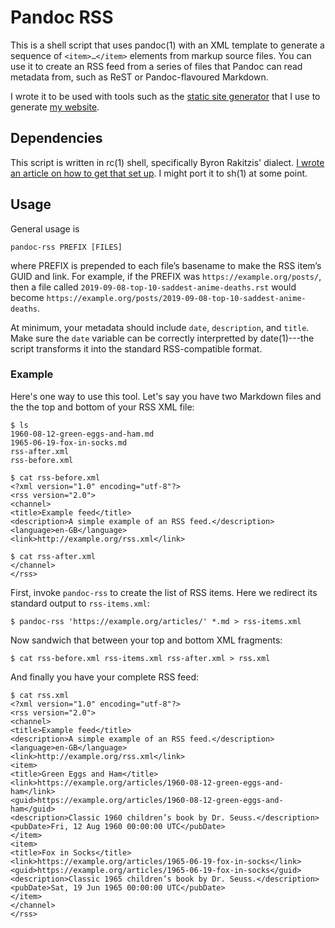 Pandoc RSS
==========

This is a shell script that uses pandoc(1) with an XML template to
generate a sequence of `<item>…</item>` elements from markup source
files. You can use it to create an RSS feed from a series of files that
Pandoc can read metadata from, such as ReST or Pandoc-flavoured
Markdown.

I wrote it to be used with tools such as the [static site generator]
that I use to generate [my website].

Dependencies
------------

This script is written in rc(1) shell, specifically Byron Rakitzis'
dialect. [I wrote an article on how to get that set up]. I might port it
to sh(1) at some point.

Usage
-----

General usage is

``` {.bash}
pandoc-rss PREFIX [FILES]
```

where PREFIX is prepended to each file’s basename to make the RSS item’s
GUID and link. For example, if the PREFIX was
`https://example.org/posts/`, then a file called
`2019-09-08-top-10-saddest-anime-deaths.rst` would become
`https://example.org/posts/2019-09-08-top-10-saddest-anime-deaths`.

At minimum, your metadata should include `date`, `description`, and
`title`. Make sure the `date` variable can be correctly interpretted by
date(1)---the script transforms it into the standard RSS-compatible
format.

### Example

Here's one way to use this tool. Let's say you have two Markdown files
and the the top and bottom of your RSS XML file:

    $ ls
    1960-08-12-green-eggs-and-ham.md
    1965-06-19-fox-in-socks.md
    rss-after.xml
    rss-before.xml

``` {.xml}
$ cat rss-before.xml
<?xml version="1.0" encoding="utf-8"?>
<rss version="2.0">
<channel>
<title>Example feed</title>
<description>A simple example of an RSS feed.</description>
<language>en-GB</language>
<link>http://example.org/rss.xml</link>
```

    $ cat rss-after.xml
    </channel>
    </rss>

First, invoke `pandoc-rss` to create the list of RSS items. Here we
redirect its standard output to `rss-items.xml`:

``` {.bash}
$ pandoc-rss 'https://example.org/articles/' *.md > rss-items.xml
```

Now sandwich that between your top and bottom XML fragments:

``` {.bash}
$ cat rss-before.xml rss-items.xml rss-after.xml > rss.xml
```

And finally you have your complete RSS feed:

``` {.xml}
$ cat rss.xml
<?xml version="1.0" encoding="utf-8"?>
<rss version="2.0">
<channel>
<title>Example feed</title>
<description>A simple example of an RSS feed.</description>
<language>en-GB</language>
<link>http://example.org/rss.xml</link>
<item>
<title>Green Eggs and Ham</title>
<link>https://example.org/articles/1960-08-12-green-eggs-and-ham</link>
<guid>https://example.org/articles/1960-08-12-green-eggs-and-ham</guid>
<description>Classic 1960 children’s book by Dr. Seuss.</description>
<pubDate>Fri, 12 Aug 1960 00:00:00 UTC</pubDate>
</item>
<item>
<title>Fox in Socks</title>
<link>https://example.org/articles/1965-06-19-fox-in-socks</link>
<guid>https://example.org/articles/1965-06-19-fox-in-socks</guid>
<description>Classic 1965 children’s book by Dr. Seuss.</description>
<pubDate>Sat, 19 Jun 1965 00:00:00 UTC</pubDate>
</item>
</channel>
</rss>
```

  [static site generator]: https://github.com/chambln/red/
  [my website]: https://cosine.blue/
  [I wrote an article on how to get that set up]: https://cosine.blue/2019-06-26-rc-shell-setup.html
